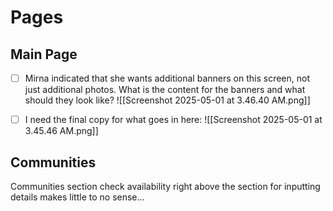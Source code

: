 # Pages
## Main Page

- [ ] Mirna indicated that she wants additional banners on this screen, not just additional photos. What is the content for the banners and what should they look like?
![[Screenshot 2025-05-01 at 3.46.40 AM.png]]

- [ ] I need the final copy for what goes in here:
![[Screenshot 2025-05-01 at 3.45.46 AM.png]]


## Communities
Communities section check availability right above the section for inputting details makes little to no sense...

